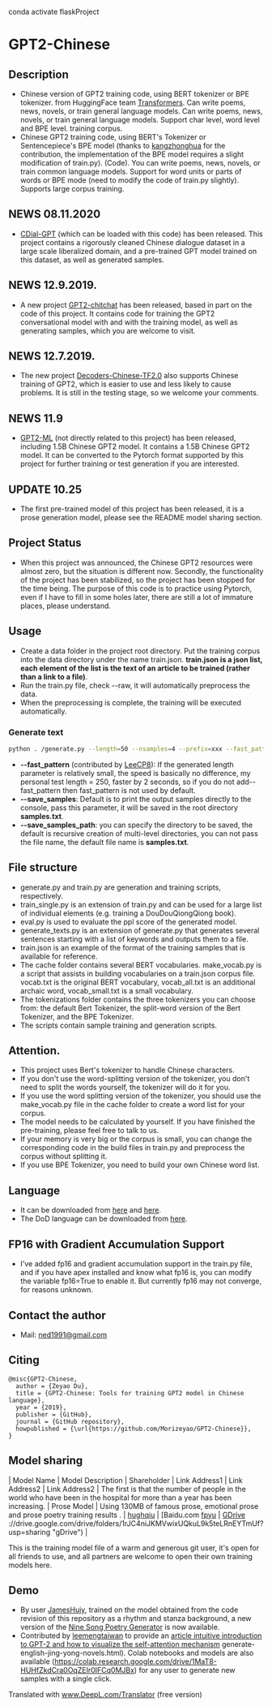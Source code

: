 conda activate flaskProject

# GPT2-Chinese

## Description

- Chinese version of GPT2 training code, using BERT tokenizer or BPE tokenizer. from HuggingFace team [Transformers](https://github.com/huggingface/transformers). Can write poems, news, novels, or train general language models. Can write poems, news, novels, or train general language models. Support char level, word level and BPE level. training corpus.
- Chinese GPT2 training code, using BERT's Tokenizer or Sentencepiece's BPE model (thanks to [kangzhonghua](https://github.com/kangzhonghua) for the contribution, the implementation of the BPE model requires a slight modification of train.py). (Code). You can write poems, news, novels, or train common language models. Support for word units or parts of words or BPE mode (need to modify the code of train.py slightly). Supports large corpus training.

## NEWS 08.11.2020

- [CDial-GPT](https://github.com/thu-coai/CDial-GPT) (which can be loaded with this code) has been released. This project contains a rigorously cleaned Chinese dialogue dataset in a large scale liberalized domain, and a pre-trained GPT model trained on this dataset, as well as generated samples.

## NEWS 12.9.2019.

- A new project [GPT2-chitchat](https://github.com/yangjianxin1/GPT2-chitchat) has been released, based in part on the code of this project. It contains code for training the GPT2 conversational model with and with the training model, as well as generating samples, which you are welcome to visit.

## NEWS 12.7.2019.

- The new project [Decoders-Chinese-TF2.0](https://github.com/Morizeyao/Decoders-Chinese-TF2.0) also supports Chinese training of GPT2, which is easier to use and less likely to cause problems. It is still in the testing stage, so we welcome your comments.

## NEWS 11.9

- [GPT2-ML](https://github.com/imcaspar/gpt2-ml) (not directly related to this project) has been released, including 1.5B Chinese GPT2 model. It contains a 1.5B Chinese GPT2 model. It can be converted to the Pytorch format supported by this project for further training or test generation if you are interested.

## UPDATE 10.25

- The first pre-trained model of this project has been released, it is a prose generation model, please see the README model sharing section.

## Project Status

- When this project was announced, the Chinese GPT2 resources were almost zero, but the situation is different now. Secondly, the functionality of the project has been stabilized, so the project has been stopped for the time being. The purpose of this code is to practice using Pytorch, even if I have to fill in some holes later, there are still a lot of immature places, please understand.

## Usage

- Create a data folder in the project root directory. Put the training corpus into the data directory under the name train.json. **train.json is a json list, each element of the list is the text of an article to be trained (rather than a link to a file)**.
- Run the train.py file, check --raw, it will automatically preprocess the data.
- When the preprocessing is complete, the training will be executed automatically.

### Generate text

``` bash
python . /generate.py --length=50 --nsamples=4 --prefix=xxx --fast_pattern --save_samples --save_samples_path=/mnt/xx
```
- **--fast_pattern** (contributed by [LeeCP8](https://github.com/LeeCP8)): If the generated length parameter is relatively small, the speed is basically no difference, my personal test length = 250, faster by 2 seconds, so if you do not add--fast_pattern then fast_pattern is not used by default.
- **--save_samples**: Default is to print the output samples directly to the console, pass this parameter, it will be saved in the root directory **samples.txt**.
- **--save_samples_path**: you can specify the directory to be saved, the default is recursive creation of multi-level directories, you can not pass the file name, the default file name is **samples.txt**.

## File structure

- generate.py and train.py are generation and training scripts, respectively.
- train_single.py is an extension of train.py and can be used for a large list of individual elements (e.g. training a DouDouQiongQiong book).
- eval.py is used to evaluate the ppl score of the generated model.
- generate_texts.py is an extension of generate.py that generates several sentences starting with a list of keywords and outputs them to a file.
- train.json is an example of the format of the training samples that is available for reference.
- The cache folder contains several BERT vocabularies. make_vocab.py is a script that assists in building vocabularies on a train.json corpus file. vocab.txt is the original BERT vocabulary, vocab_all.txt is an additional archaic word, vocab_small.txt is a small vocabulary.
- The tokenizations folder contains the three tokenizers you can choose from: the default Bert Tokenizer, the split-word version of the Bert Tokenizer, and the BPE Tokenizer. 
- The scripts contain sample training and generation scripts.

## Attention.

- This project uses Bert's tokenizer to handle Chinese characters.
- If you don't use the word-splitting version of the tokenizer, you don't need to split the words yourself, the tokenizer will do it for you.
- If you use the word splitting version of the tokenizer, you should use the make_vocab.py file in the cache folder to create a word list for your corpus.
- The model needs to be calculated by yourself. If you have finished the pre-training, please feel free to talk to us.
- If your memory is very big or the corpus is small, you can change the corresponding code in the build files in train.py and preprocess the corpus without splitting it.
- If you use BPE Tokenizer, you need to build your own Chinese word list.

## Language

- It can be downloaded from [here](https://github.com/brightmart/nlp_chinese_corpus) and [here](http://thuctc.thunlp.org/#获取链接).
- The DoD language can be downloaded from [here](https://github.com/GaoPeng97/transformer-xl-chinese/tree/master/data/doupo).

## FP16 with Gradient Accumulation Support

- I've added fp16 and gradient accumulation support in the train.py file, and if you have apex installed and know what fp16 is, you can modify the variable fp16=True to enable it. But currently fp16 may not converge, for reasons unknown.

## Contact the author

- Mail: ned1991@gmail.com

## Citing

```
@misc{GPT2-Chinese,
  author = {Zeyao Du},
  title = {GPT2-Chinese: Tools for training GPT2 model in Chinese language},
  year = {2019},
  publisher = {GitHub},
  journal = {GitHub repository},
  howpublished = {\url{https://github.com/Morizeyao/GPT2-Chinese}},
}
```

## Model sharing
| Model Name | Model Description | Shareholder | Link Address1 | Link Address2 | Link Address2
| The first is that the number of people in the world who have been in the hospital for more than a year has been increasing.
| Prose Model | Using 130MB of famous prose, emotional prose and prose poetry training results .  | [hughqiu](https://github.com/hughqiu "hughqiu") | [Baidu.com [fpyu](https://pan.baidu.com/s/1nbrW5iw34GRhoTin8uU2tQ) | [GDrive](https) ://drive.google.com/drive/folders/1rJC4niJKMVwixUQkuL9k5teLRnEYTmUf?usp=sharing "gDrive") |



This is the training model file of a warm and generous git user, it's open for all friends to use, and all partners are welcome to open their own training models here.


## Demo

- By user [JamesHujy](https://github.com/JamesHujy), trained on the model obtained from the code revision of this repository as a rhythm and stanza background, a new version of the [Nine Song Poetry Generator](https://jiuge.thunlp.cn/lvshi.html) is now available.
- Contributed by [leemengtaiwan](https://github.com/leemengtaiwan) to provide an [article intuitive introduction to GPT-2 and how to visualize the self-attention mechanism](https://leemeng.tw/gpt2-language-model-) generate-english-jing-yong-novels.html). Colab notebooks and models are also available (https://colab.research.google.com/drive/1MaT8-HUHfZkdCra0OqZEIr0IFCq0MJBx) for any user to generate new samples with a single click.

Translated with www.DeepL.com/Translator (free version)